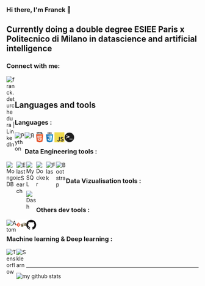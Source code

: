 ### Hi there, I'm Franck 👋

## Currently doing a double degree ESIEE Paris x Politecnico di Milano in **datascience** and **artificial intelligence**


### Connect with me:

[<img align="left" alt="franck.deturchedura | LinkedIn" width="22px" src="https://cdn.jsdelivr.net/npm/simple-icons@v3/icons/linkedin.svg" />][linkedin]

<br />
<br />


## Languages and tools

### Languages :

[<img align="left" alt="Python" width="26px" src="https://cdn.jsdelivr.net/npm/simple-icons@3.4.0/icons/python.svg" />][webdevplaylist]
[<img align="left" alt="R" width="26px" src="https://cdn.jsdelivr.net/npm/simple-icons@3.4.0/icons/r.svg" />][webdevplaylist]
[<img align="left" alt="HTML5" width="26px" src="https://raw.githubusercontent.com/github/explore/80688e429a7d4ef2fca1e82350fe8e3517d3494d/topics/html/html.png" />][webdevplaylist]
[<img align="left" alt="CSS3" width="26px" src="https://raw.githubusercontent.com/github/explore/80688e429a7d4ef2fca1e82350fe8e3517d3494d/topics/css/css.png" />][cssplaylist]
[<img align="left" alt="JavaScript" width="26px" src="https://raw.githubusercontent.com/github/explore/80688e429a7d4ef2fca1e82350fe8e3517d3494d/topics/javascript/javascript.png" />][jsplaylist]
[<img align="left" alt="BASH" width="26px" src="https://raw.githubusercontent.com/github/explore/80688e429a7d4ef2fca1e82350fe8e3517d3494d/topics/terminal/terminal.png" />][webdevplaylist]
<br />

### Data Engineering tools :

[<img align="left" alt="MongoDB" width="26px" src="https://cdn.jsdelivr.net/npm/simple-icons@3.4.0/icons/mongodb.svg" />][webdevplaylist]
[<img align="left" alt="ElasticSearch" width="26px" src="https://cdn.jsdelivr.net/npm/simple-icons@3.4.0/icons/elasticsearch.svg" />][webdevplaylist]
[<img align="left" alt="MySQL" width="26px" src="https://cdn.jsdelivr.net/npm/simple-icons@3.4.0/icons/mysql.svg" />][webdevplaylist]
[<img align="left" alt="Docker" width="26px" src="https://cdn.jsdelivr.net/npm/simple-icons@3.4.0/icons/docker.svg" />][webdevplaylist]
[<img align="left" alt="Flask" width="26px" src="https://cdn.jsdelivr.net/npm/simple-icons@3.4.0/icons/flask.svg" />][webdevplaylist]
[<img align="left" alt="Bootstrap" width="26px" src="https://cdn.jsdelivr.net/npm/simple-icons@3.4.0/icons/bootstrap.svg" />][cssplaylist]
<br />


### Data Vizualisation tools :

[<img align="left" alt="Dash" width="26px" src="https://cdn.jsdelivr.net/npm/simple-icons@3.4.0/icons/dash.svg" />][webdevplaylist]
<br />


### Others dev tools :

[<img align="left" alt="Atom" width="26px" src="https://cdn.jsdelivr.net/npm/simple-icons@3.4.0/icons/atom.svg" />][webdevplaylist]
[<img align="left" alt="Git" width="26px" src="https://raw.githubusercontent.com/github/explore/80688e429a7d4ef2fca1e82350fe8e3517d3494d/topics/git/git.png" />][webdevplaylist]
[<img align="left" alt="GitHub" width="26px" src="https://raw.githubusercontent.com/github/explore/78df643247d429f6cc873026c0622819ad797942/topics/github/github.png" />][webdevplaylist]
<br />


### Machine learning & Deep learning :

[<img align="left" alt="Tensorflow" width="26px" src="https://cdn.jsdelivr.net/npm/simple-icons@3.4.0/icons/tensorflow.svg" />][webdevplaylist]
[<img align="left" alt="Sklearn" width="26px" src="https://upload.wikimedia.org/wikipedia/commons/thumb/0/05/Scikit_learn_logo_small.svg/1200px-Scikit_learn_logo_small.svg.png" />][webdevplaylist]


<br />
<br />

---

<img align="left" alt="my github stats" src="https://github-readme-stats.vercel.app/api?username=franckdeturchedura&show_icons=true&hide_border=true&count_private=true&show_icons=true&theme=dark" />

[Facebook]: https://www.facebook.com/franck.deturchedura/
[instagram]: https://www.instagram.com/franckdet/
[linkedin]: https://www.linkedin.com/in/franck-deturche-dura/
[webdevplaylist]: https://www.linkedin.com/in/franck-deturche-dura/
[jsplaylist]: https://www.linkedin.com/in/franck-deturche-dura/
[cssplaylist]: https://www.linkedin.com/in/franck-deturche-dura/
